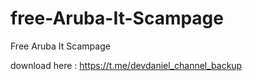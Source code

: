 # free-Aruba-It-Scampage
Free Aruba It Scampage

download here : https://t.me/devdaniel_channel_backup
